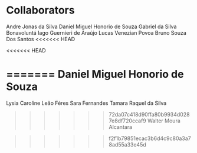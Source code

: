# Collaborators

Andre Jonas da Silva
Daniel Miguel Honorio de Souza
Gabriel da Silva Bonavoluntá
Iago Guernieri de Araújo
Lucas Venezian Povoa
Bruno Souza Dos Santos
<<<<<<< HEAD

<<<<<<< HEAD
 
=======
Daniel Miguel Honorio de Souza
=======
Lysia Caroline Leão Féres
Sara Fernandes
Tamara Raquel da Silva
>>>>>>> 72da07c418d90ffa80b9934d0287e8df720ccaf9
Walter Moura Alcantara

>>>>>>> f2f1b79851ecac3b6d4c9c80a3a78ad55a33e45d
